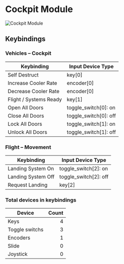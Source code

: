 # Cockpit Module

![Cockpit Module](images/CockpitModule-80mmWidth.svg)

## Keybindings

### Vehicles – Cockpit

| Keybinding                                                       | Input Device Type     |
| ---------------------------------------------------------------- | ----------------------|
| Self Destruct                                                    | key[0]                |
| Increase Cooler Rate                                             | encoder[0]            |
| Decrease Cooler Rate                                             | encoder[0]            |
| Flight / Systems Ready                                           | key[1]                |
| Open All Doors                                                   | toggle_switch[0]: on  |
| Close All Doors                                                  | toggle_switch[0]: off |
| Lock All Doors                                                   | toggle_switch[1]: on  |
| Unlock All Doors                                                 | toggle_switch[1]: off |

### Flight – Movement

| Keybinding            |   Input Device Type   |
| ----------------------| --------------------- |
| Landing System On     | toggle_switch[2]: on  |
| Landing System Off    | toggle_switch[2]: off |
| Request Landing       | key[2]                |


### Total devices in keybindings

| Device               |  Count |
| -------------------- | -----: |
| Keys                 |      4 |
| Toggle switchs       |      3 |
| Encoders             |      1 |
| Slide                |      0 |
| Joystick             |      0 |
